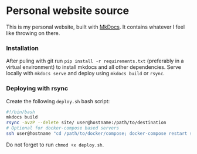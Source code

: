 # Personal website source
This is my personal website, built with [MkDocs](https://mkdocs.org). It contains whatever I feel like throwing on
there.

### Installation
After puling with git run `pip install -r requirements.txt` (preferably in a virtual environment) to install mkdocs and
all other dependencies.  Serve locally with `mkdocs serve` and deploy using `mkdocs build` or `rsync`.

### Deploying with rsync
Create the following `deploy.sh` bash script:
```bash
#!/bin/bash
mkdocs build
rsync -avzP --delete site/ user@hostname:/path/to/destination
# Optional for docker-compose based servers
ssh user@hostname "cd /path/to/docker/compose; docker-compose restart server_container_name;"
```
Do not forget to run `chmod +x deploy.sh`.
